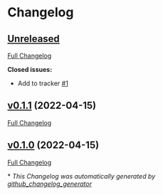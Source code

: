 # Changelog

## [Unreleased](https://github.com/buluma/ansible-role-node_red/tree/HEAD)

[Full Changelog](https://github.com/buluma/ansible-role-node_red/compare/v0.1.1...HEAD)

**Closed issues:**

- Add to tracker [\#1](https://github.com/buluma/ansible-role-node_red/issues/1)

## [v0.1.1](https://github.com/buluma/ansible-role-node_red/tree/v0.1.1) (2022-04-15)

[Full Changelog](https://github.com/buluma/ansible-role-node_red/compare/v0.1.0...v0.1.1)

## [v0.1.0](https://github.com/buluma/ansible-role-node_red/tree/v0.1.0) (2022-04-15)

[Full Changelog](https://github.com/buluma/ansible-role-node_red/compare/b42b533aa830fe453e5abccb097f89f94fafaaf6...v0.1.0)



\* *This Changelog was automatically generated by [github_changelog_generator](https://github.com/github-changelog-generator/github-changelog-generator)*
